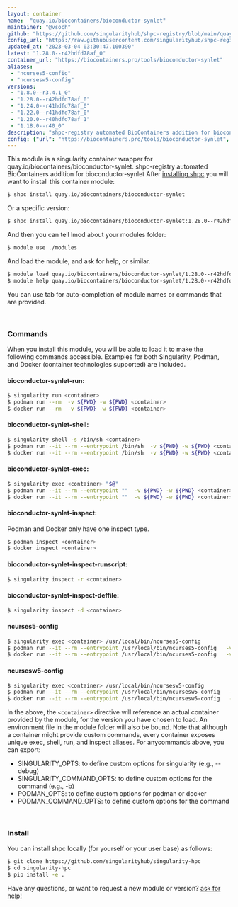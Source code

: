 ```yaml
---
layout: container
name:  "quay.io/biocontainers/bioconductor-synlet"
maintainer: "@vsoch"
github: "https://github.com/singularityhub/shpc-registry/blob/main/quay.io/biocontainers/bioconductor-synlet/container.yaml"
config_url: "https://raw.githubusercontent.com/singularityhub/shpc-registry/main/quay.io/biocontainers/bioconductor-synlet/container.yaml"
updated_at: "2023-03-04 03:30:47.100390"
latest: "1.28.0--r42hdfd78af_0"
container_url: "https://biocontainers.pro/tools/bioconductor-synlet"
aliases:
 - "ncurses5-config"
 - "ncursesw5-config"
versions:
 - "1.8.0--r3.4.1_0"
 - "1.28.0--r42hdfd78af_0"
 - "1.24.0--r41hdfd78af_0"
 - "1.22.0--r41hdfd78af_0"
 - "1.20.0--r40hdfd78af_1"
 - "1.18.0--r40_0"
description: "shpc-registry automated BioContainers addition for bioconductor-synlet"
config: {"url": "https://biocontainers.pro/tools/bioconductor-synlet", "maintainer": "@vsoch", "description": "shpc-registry automated BioContainers addition for bioconductor-synlet", "latest": {"1.28.0--r42hdfd78af_0": "sha256:08bdb92ef42f57a2d668622468d2f043d80049e3b4a449fe9cf59497fb4a1bb5"}, "tags": {"1.8.0--r3.4.1_0": "sha256:ef19a48e10168cad09b12afa7f5c82d5af1e9ac1b3079250653e1deaba88e170", "1.28.0--r42hdfd78af_0": "sha256:08bdb92ef42f57a2d668622468d2f043d80049e3b4a449fe9cf59497fb4a1bb5", "1.24.0--r41hdfd78af_0": "sha256:26fb5e3392d969ab43e0fa74d069c3dc5b9b13b98166086ca8fef815fd8a9c89", "1.22.0--r41hdfd78af_0": "sha256:b2d43234c8be3007f9246f38301bfbffb4a6b493fb4cfa5b33dcd7dc7dd63a0c", "1.20.0--r40hdfd78af_1": "sha256:f2ce984c5542c8139bdfc0d7ad774cca027493dbc360aae7160b266e36f799b4", "1.18.0--r40_0": "sha256:8e17f33855cb680122e5856be712f3194b1a226ba2816bf941bb252be7d6a31f"}, "docker": "quay.io/biocontainers/bioconductor-synlet", "aliases": {"ncurses5-config": "/usr/local/bin/ncurses5-config", "ncursesw5-config": "/usr/local/bin/ncursesw5-config"}}
---
```


This module is a singularity container wrapper for quay.io/biocontainers/bioconductor-synlet.
shpc-registry automated BioContainers addition for bioconductor-synlet
After [installing shpc](#install) you will want to install this container module:


```bash
$ shpc install quay.io/biocontainers/bioconductor-synlet
```

Or a specific version:

```bash
$ shpc install quay.io/biocontainers/bioconductor-synlet:1.28.0--r42hdfd78af_0
```

And then you can tell lmod about your modules folder:

```bash
$ module use ./modules
```

And load the module, and ask for help, or similar.

```bash
$ module load quay.io/biocontainers/bioconductor-synlet/1.28.0--r42hdfd78af_0
$ module help quay.io/biocontainers/bioconductor-synlet/1.28.0--r42hdfd78af_0
```

You can use tab for auto-completion of module names or commands that are provided.

<br>

### Commands

When you install this module, you will be able to load it to make the following commands accessible.
Examples for both Singularity, Podman, and Docker (container technologies supported) are included.

#### bioconductor-synlet-run:

```bash
$ singularity run <container>
$ podman run --rm  -v ${PWD} -w ${PWD} <container>
$ docker run --rm  -v ${PWD} -w ${PWD} <container>
```

#### bioconductor-synlet-shell:

```bash
$ singularity shell -s /bin/sh <container>
$ podman run --it --rm --entrypoint /bin/sh  -v ${PWD} -w ${PWD} <container>
$ docker run --it --rm --entrypoint /bin/sh  -v ${PWD} -w ${PWD} <container>
```

#### bioconductor-synlet-exec:

```bash
$ singularity exec <container> "$@"
$ podman run --it --rm --entrypoint ""  -v ${PWD} -w ${PWD} <container> "$@"
$ docker run --it --rm --entrypoint ""  -v ${PWD} -w ${PWD} <container> "$@"
```

#### bioconductor-synlet-inspect:

Podman and Docker only have one inspect type.

```bash
$ podman inspect <container>
$ docker inspect <container>
```

#### bioconductor-synlet-inspect-runscript:

```bash
$ singularity inspect -r <container>
```

#### bioconductor-synlet-inspect-deffile:

```bash
$ singularity inspect -d <container>
```


#### ncurses5-config

```bash
$ singularity exec <container> /usr/local/bin/ncurses5-config
$ podman run --it --rm --entrypoint /usr/local/bin/ncurses5-config   -v ${PWD} -w ${PWD} <container> -c " $@"
$ docker run --it --rm --entrypoint /usr/local/bin/ncurses5-config   -v ${PWD} -w ${PWD} <container> -c " $@"
```


#### ncursesw5-config

```bash
$ singularity exec <container> /usr/local/bin/ncursesw5-config
$ podman run --it --rm --entrypoint /usr/local/bin/ncursesw5-config   -v ${PWD} -w ${PWD} <container> -c " $@"
$ docker run --it --rm --entrypoint /usr/local/bin/ncursesw5-config   -v ${PWD} -w ${PWD} <container> -c " $@"
```



In the above, the `<container>` directive will reference an actual container provided
by the module, for the version you have chosen to load. An environment file in the
module folder will also be bound. Note that although a container
might provide custom commands, every container exposes unique exec, shell, run, and
inspect aliases. For anycommands above, you can export:

 - SINGULARITY_OPTS: to define custom options for singularity (e.g., --debug)
 - SINGULARITY_COMMAND_OPTS: to define custom options for the command (e.g., -b)
 - PODMAN_OPTS: to define custom options for podman or docker
 - PODMAN_COMMAND_OPTS: to define custom options for the command

<br>

### Install

You can install shpc locally (for yourself or your user base) as follows:

```bash
$ git clone https://github.com/singularityhub/singularity-hpc
$ cd singularity-hpc
$ pip install -e .
```

Have any questions, or want to request a new module or version? [ask for help!](https://github.com/singularityhub/singularity-hpc/issues)